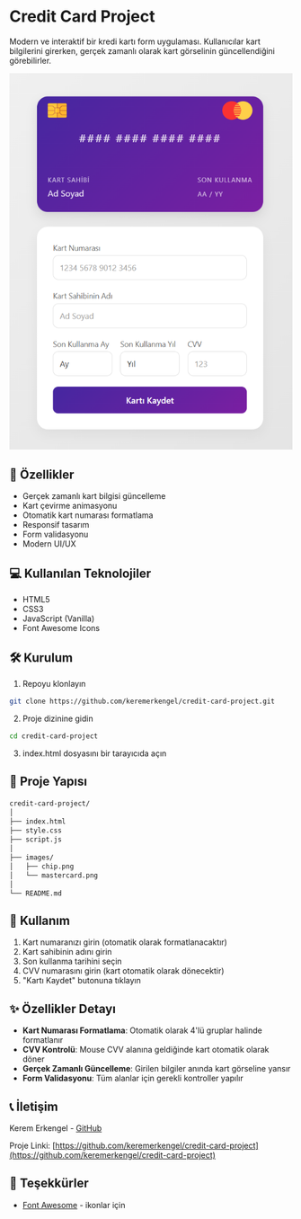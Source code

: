 # Credit Card Project

Modern ve interaktif bir kredi kartı form uygulaması. Kullanıcılar kart bilgilerini girerken, gerçek zamanlı olarak kart görselinin güncellendiğini görebilirler.

![Kredi Kartı Formu](./images/preview.png)

## 🚀 Özellikler

- Gerçek zamanlı kart bilgisi güncelleme
- Kart çevirme animasyonu
- Otomatik kart numarası formatlama
- Responsif tasarım
- Form validasyonu
- Modern UI/UX

## 💻 Kullanılan Teknolojiler

- HTML5
- CSS3
- JavaScript (Vanilla)
- Font Awesome Icons

## 🛠️ Kurulum

1. Repoyu klonlayın

```bash
git clone https://github.com/keremerkengel/credit-card-project.git
```

2. Proje dizinine gidin

```bash
cd credit-card-project
```

3. index.html dosyasını bir tarayıcıda açın

## 📁 Proje Yapısı

```
credit-card-project/
│
├── index.html
├── style.css
├── script.js
│
├── images/
│   ├── chip.png
│   └── mastercard.png
│
└── README.md
```

## 🎯 Kullanım

1. Kart numaranızı girin (otomatik olarak formatlanacaktır)
2. Kart sahibinin adını girin
3. Son kullanma tarihini seçin
4. CVV numarasını girin (kart otomatik olarak dönecektir)
5. "Kartı Kaydet" butonuna tıklayın

## ✨ Özellikler Detayı

- **Kart Numarası Formatlama**: Otomatik olarak 4'lü gruplar halinde formatlanır
- **CVV Kontrolü**: Mouse CVV alanına geldiğinde kart otomatik olarak döner
- **Gerçek Zamanlı Güncelleme**: Girilen bilgiler anında kart görseline yansır
- **Form Validasyonu**: Tüm alanlar için gerekli kontroller yapılır

## 📞 İletişim

Kerem Erkengel - [GitHub](https://github.com/keremerkengel)

Proje Linki: [https://github.com/keremerkengel/credit-card-project](https://github.com/keremerkengel/credit-card-project)

## 🙏 Teşekkürler

- [Font Awesome](https://fontawesome.com) - ikonlar için
